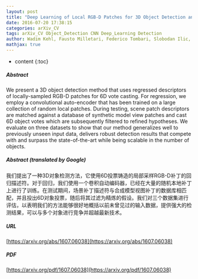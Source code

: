 ```yaml
---
layout: post
title: "Deep Learning of Local RGB-D Patches for 3D Object Detection and 6D Pose Estimation"
date: 2016-07-20 17:38:15
categories: arXiv_CV
tags: arXiv_CV Object_Detection CNN Deep_Learning Detection
author: Wadim Kehl, Fausto Milletari, Federico Tombari, Slobodan Ilic, Nassir Navab
mathjax: true
---
```


* content
{:toc}

##### Abstract
We present a 3D object detection method that uses regressed descriptors of locally-sampled RGB-D patches for 6D vote casting. For regression, we employ a convolutional auto-encoder that has been trained on a large collection of random local patches. During testing, scene patch descriptors are matched against a database of synthetic model view patches and cast 6D object votes which are subsequently filtered to refined hypotheses. We evaluate on three datasets to show that our method generalizes well to previously unseen input data, delivers robust detection results that compete with and surpass the state-of-the-art while being scalable in the number of objects.

##### Abstract (translated by Google)
我们提出了一种3D对象检测方法，它使用6D投票铸造的局部采样RGB-D补丁的回归描述符。对于回归，我们使用一个卷积自动编码器，已经在大量的随机本地补丁上进行了训练。在测试期间，场景补丁描述符与合成模型视图补丁的数据库相匹配，并且投出6D对象投票，随后将其过滤为精炼的假设。我们对三个数据集进行评估，以表明我们的方法能够很好地概括以前未曾见过的输入数据，提供强大的检测结果，可以与多个对象进行竞争并超越最新技术。

##### URL
[https://arxiv.org/abs/1607.06038](https://arxiv.org/abs/1607.06038)

##### PDF
[https://arxiv.org/pdf/1607.06038](https://arxiv.org/pdf/1607.06038)

